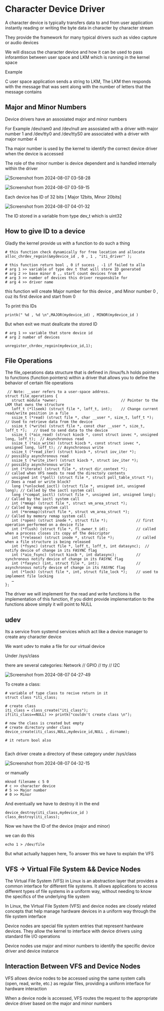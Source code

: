# Character Device Driver


A character device is typically transfers data to and from user application instantly reading or writing the byte data in character by character stream


They provide the framework for many typical drivers such as video capture or audio devices 


We will disscus the character device and how it can be used to pass inforamtion between user space and LKM which is running in the kernel space


Example

C user space application sends a string to LKM, The LKM then responds with the message that was sent along with the number of letters that the message contains



## Major and Minor Numbers

Device drivers have an assosiated major and minor numbers

For Example /dev/ram0 and /dev/null are assosiated with a driver with major number 1 and /dev/tty0 and /dev/ttyS0 are associated with a driver with major number 4


Tha major number is used by the kernel to identify the correct device driver when the device is accessed


The role of the minor number is device dependent and is handled internally within the driver




![Screenshot from 2024-08-07 03-58-28](https://github.com/user-attachments/assets/dab6d468-e369-4411-b4eb-64bc46862759)







![Screenshot from 2024-08-07 03-59-15](https://github.com/user-attachments/assets/c205e863-b409-4e79-affc-094c1bd8c0e5)









Each device has ID of 32 bits [ Major 12bits, Minor 20bits]






![Screenshot from 2024-08-07 04-01-32](https://github.com/user-attachments/assets/2a37234f-fe53-4639-b22f-767ecff8a6be)





The ID stored in a variable from type dev_t which is uint32



## How to give ID to a device


Gladly the kernel provide us with a function to do such a thing


```
# this function check dynamically for free location and allocate
alloc_chrdev_regoin(&mydevice_id , 0 , 1 , "iti_driver" );

# this function return bool , 0 if sucess , -1 if failed to allo
# arg 1 >> variable of type dev_t that will store ID generated
# arg 2 >> base minor 0 ,, start count devices from 0
# arg 3 >> number of devices this driver responsbile for
# arg 4 >> driver name

```
this function will create Major number for this device , and Minor number 0 ,
cuz its first device and start from 0 


To print this IDs

```
printk(" %d , %d \n",MAJOR(mydevice_id) , MINOR(mydevice_id )

```



But when exit we must deallcate the stored ID


```
# arg 1 >> variable that store device id
# arg 2 number of devices

unregister_chrdev_regoin(mydevice_id,1);

```



## File Operations

The file_operations data structure that is defined in /linux/fs.h holds pointers to functions (function pointers) within a driver that allows you to define the behavior of certain file operations


```
 // Note: __user refers to a user-space address.
struct file_operations {
   struct module *owner;                             // Pointer to the LKM that owns the structure
   loff_t (*llseek) (struct file *, loff_t, int);    // Change current read/write position in a file
   ssize_t (*read) (struct file *, char __user *, size_t, loff_t *);    // Used to retrieve data from the device
   ssize_t (*write) (struct file *, const char __user *, size_t, loff_t *);   // Used to send data to the device
   ssize_t (*aio_read) (struct kiocb *, const struct iovec *, unsigned long, loff_t);  // Asynchronous read
   ssize_t (*aio_write) (struct kiocb *, const struct iovec *, unsigned long, loff_t); // Asynchronous write
   ssize_t (*read_iter) (struct kiocb *, struct iov_iter *);            // possibly asynchronous read
   ssize_t (*write_iter) (struct kiocb *, struct iov_iter *);           // possibly asynchronous write
   int (*iterate) (struct file *, struct dir_context *);                // called when VFS needs to read the directory contents
   unsigned int (*poll) (struct file *, struct poll_table_struct *);    // Does a read or write block?
   long (*unlocked_ioctl) (struct file *, unsigned int, unsigned long); // Called by the ioctl system call
   long (*compat_ioctl) (struct file *, unsigned int, unsigned long);   // Called by the ioctl system call
   int (*mmap) (struct file *, struct vm_area_struct *);                // Called by mmap system call
   int (*mremap)(struct file *, struct vm_area_struct *);               // Called by memory remap system call
   int (*open) (struct inode *, struct file *);             // first operation performed on a device file
   int (*flush) (struct file *, fl_owner_t id);             // called when a process closes its copy of the descriptor
   int (*release) (struct inode *, struct file *);          // called when a file structure is being released
   int (*fsync) (struct file *, loff_t, loff_t, int datasync);  // notify device of change in its FASYNC flag
   int (*aio_fsync) (struct kiocb *, int datasync);         // synchronous notify device of change in its FASYNC flag
   int (*fasync) (int, struct file *, int);                 // asynchronous notify device of change in its FASYNC flag
   int (*lock) (struct file *, int, struct file_lock *);    // used to implement file locking
   …
};

```


The driver we will implement for the read and write functions is the implementation of this function, If you didnt provide implementation to the functions above simply it will point to NULL



## udev


Its a service from systemd services which act like a device manager to create any character device

We want udev to make a file for our virtual device


Under /sys/class 

there are several categories: Network // GPIO // tty // I2C


![Screenshot from 2024-08-07 04-27-49](https://github.com/user-attachments/assets/569e7dd2-1cfe-484f-adf0-6c31f31a9835)




To create a class:


```
# variable of type class to recive return in it
struct class *iti_class;

# create class
iti_class = class_create("iti_class");
if(iti_class==NULL) >> printk("couldn't create class \n");

# now the class is created but empty
# create directory under class
device_create(iti_class,NULL,mydevice_id,NULL , dirname);

# it return bool also 


```

Each driver create a directory of these category under /sys/class





![Screenshot from 2024-08-07 04-32-15](https://github.com/user-attachments/assets/afd27cd4-a74b-40aa-9137-8fa361a05a44)




or manually

```
mknod filename c 5 0
# c >> character device
# 5 >> Major number
# 0 >> Minor

```


And eventually we have to destroy it in the end

```
device_destroy(iti_class,mydevice_id )
class_destroy(iti_class);

```

Now we have the ID of the device (major and minor)


we can do this

```
echo 1 > /dev/file

```


But what actually happen here, To answer this we have to explain the VFS



## VFS -> Virtual File System && Device Nodes


The Virtual File System (VFS) in Linux is an abstraction layer that provides a common interface for different file systems. 
It allows applications to access different types of file systems in a uniform way, without needing to know the specifics of the underlying file system



In Linux, the Virtual File System (VFS) and device nodes are closely related concepts that help manage hardware devices in a uniform way through the file system interface



Device nodes are special file system entries that represent hardware devices. They allow the kernel to interface with device drivers using standard file I/O operations


Device nodes use major and minor numbers to identify the specific device driver and device instance


## Interaction Between VFS and Device Nodes


VFS allows device nodes to be accessed using the same system calls (open, read, write, etc.) as regular files, providing a uniform interface for hardware interaction


When a device node is accessed, VFS routes the request to the appropriate device driver based on the major and minor numbers




